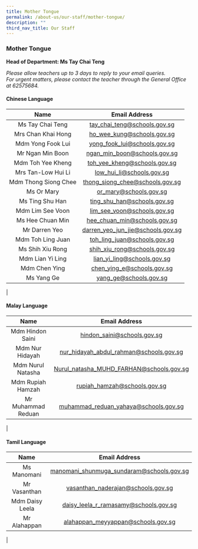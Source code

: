 ```yaml
---
title: Mother Tongue
permalink: /about-us/our-staff/mother-tongue/
description: ""
third_nav_title: Our Staff
---
```

### **Mother Tongue**
**Head of Department: Ms Tay Chai Teng**  

_Please allow teachers up to 3 days to reply to your email queries._   
_For urgent matters, please contact the teacher through the General Office at 62575684._

#### **Chinese Language**

| Name | Email Address |
|:---:|:---:|
|  Ms Tay Chai Teng |  [tay_chai_teng@schools.gov.sg](mailto:tay_chai_teng@schools.gov.sg) |
|  Mrs Chan Khai Hong | [ho_wee_kung@schools.gov.sg](mailto:ho_wee_kung@schools.gov.sg)  |
|  Mdm Yong Fook Lui | [yong_fook_lui@schools.gov.sg](mailto:yong_fook_lui@schools.gov.sg)  |
|  Mr Ngan Min Boon | [ngan_min_boon@schools.gov.sg](mailto:ngan_min_boon@schools.gov.sg)   |
| Mdm Toh Yee Kheng | [toh_yee_kheng@schools.gov.sg](mailto:toh_yee_kheng@schools.gov.sg)  |
| Mrs Tan-Low Hui Li | [low_hui_li@schools.gov.sg](mailto:low_hui_li@schools.gov.sg)  |
|  Mdm Thong Siong Chee |  [thong_siong_chee@schools.gov.sg](mailto:thong_siong_chee@schools.gov.sg)  |
|  Ms Or Mary |  [or_mary@schools.gov.sg](mailto:or_mary@schools.gov.sg)  |
|  Ms Ting Shu Han |  [ting_shu_han@schools.gov.sg](mailto:ting_shu_han@schools.gov.sg)  |
|  Mdm Lim See Voon |  [lim_see_voon@schools.gov.sg](mailto:lim_see_voon@schools.gov.sg)  |
| Ms Hee Chuan Min  |  [hee_chuan_min@schools.gov.sg](mailto:hee_chuan_min@schools.gov.sg)  |
|  Mr Darren Yeo |  [darren_yeo_jun_jie@schools.gov.sg](mailto:darren_yeo_jun_jie@schools.gov.sg) |
|  Mdm Toh Ling Juan | [toh_ling_juan@schools.gov.sg](mailto:toh_ling_juan@schools.gov.sg)  |
|  Ms Shih Xiu Rong | [shih_xiu_rong@schools.gov.sg](mailto:shih_xiu_rong@schools.gov.sg)  |
| Mdm Lian Yi Ling | [lian_yi_ling@schools.gov.sg](mailto:lian_yi_ling@schools.gov.sg)  |
|  Mdm Chen Ying | [chen_ying_e@schools.gov.sg](mailto:chen_ying_e@schools.gov.sg) |
|  Ms Yang Ge | [yang_ge@schools.gov.sg](mailto:yang_ge@schools.gov.sg)  |
|

#### **Malay Language**

| Name | Email Address |
|:---:|:---:|
|  Mdm Hindon Saini | hindon_saini@schools.gov.sg |
|  Mdm Nur Hidayah |  nur_hidayah_abdul_rahman@schools.gov.sg |
|  Mdm Nurul Natasha |  Nurul_natasha_MUHD_FARHAN@schools.gov.sg |
|  Mdm Rupiah Hamzah | rupiah_hamzah@schools.gov.sg |
|  Mr Muhammad Reduan  |  muhammad_reduan_yahaya@schools.gov.sg |
| 

#### **Tamil Language**

| Name | Email Address |
|:---:|:---:|
|  Ms Manomani |  manomani_shunmuga_sundaram@schools.gov.sg |
|  Mr Vasanthan  | vasanthan_naderajan@schools.gov.sg  |
|  Mdm Daisy Leela | daisy_leela_r_ramasamy@schools.gov.sg |
|  Mr Alahappan  | alahappan_meyyappan@schools.gov.sg  |
| 
